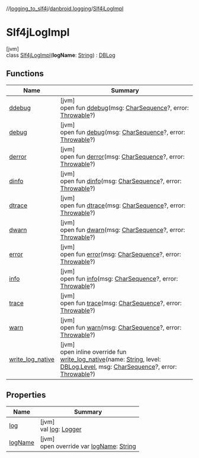 //[logging_to_slf4j](../../../index.md)/[danbroid.logging](../index.md)/[Slf4jLogImpl](index.md)

# Slf4jLogImpl

[jvm]\
class [Slf4jLogImpl](index.md)(**logName**: [String](https://kotlinlang.org/api/latest/jvm/stdlib/kotlin/-string/index.html)) : [DBLog](../../../../logging_android/danbroid.logging/-d-b-log/index.md)

## Functions

| Name | Summary |
|---|---|
| [ddebug](index.md#1108575660%2FFunctions%2F775962926) | [jvm]<br>open fun [ddebug](index.md#1108575660%2FFunctions%2F775962926)(msg: [CharSequence](https://kotlinlang.org/api/latest/jvm/stdlib/kotlin/-char-sequence/index.html)?, error: [Throwable](https://kotlinlang.org/api/latest/jvm/stdlib/kotlin/-throwable/index.html)?) |
| [debug](index.md#1516113156%2FFunctions%2F775962926) | [jvm]<br>open fun [debug](index.md#1516113156%2FFunctions%2F775962926)(msg: [CharSequence](https://kotlinlang.org/api/latest/jvm/stdlib/kotlin/-char-sequence/index.html)?, error: [Throwable](https://kotlinlang.org/api/latest/jvm/stdlib/kotlin/-throwable/index.html)?) |
| [derror](index.md#1174120279%2FFunctions%2F775962926) | [jvm]<br>open fun [derror](index.md#1174120279%2FFunctions%2F775962926)(msg: [CharSequence](https://kotlinlang.org/api/latest/jvm/stdlib/kotlin/-char-sequence/index.html)?, error: [Throwable](https://kotlinlang.org/api/latest/jvm/stdlib/kotlin/-throwable/index.html)?) |
| [dinfo](index.md#678327397%2FFunctions%2F775962926) | [jvm]<br>open fun [dinfo](index.md#678327397%2FFunctions%2F775962926)(msg: [CharSequence](https://kotlinlang.org/api/latest/jvm/stdlib/kotlin/-char-sequence/index.html)?, error: [Throwable](https://kotlinlang.org/api/latest/jvm/stdlib/kotlin/-throwable/index.html)?) |
| [dtrace](index.md#1398707322%2FFunctions%2F775962926) | [jvm]<br>open fun [dtrace](index.md#1398707322%2FFunctions%2F775962926)(msg: [CharSequence](https://kotlinlang.org/api/latest/jvm/stdlib/kotlin/-char-sequence/index.html)?, error: [Throwable](https://kotlinlang.org/api/latest/jvm/stdlib/kotlin/-throwable/index.html)?) |
| [dwarn](index.md#-281941107%2FFunctions%2F775962926) | [jvm]<br>open fun [dwarn](index.md#-281941107%2FFunctions%2F775962926)(msg: [CharSequence](https://kotlinlang.org/api/latest/jvm/stdlib/kotlin/-char-sequence/index.html)?, error: [Throwable](https://kotlinlang.org/api/latest/jvm/stdlib/kotlin/-throwable/index.html)?) |
| [error](index.md#1581657775%2FFunctions%2F775962926) | [jvm]<br>open fun [error](index.md#1581657775%2FFunctions%2F775962926)(msg: [CharSequence](https://kotlinlang.org/api/latest/jvm/stdlib/kotlin/-char-sequence/index.html)?, error: [Throwable](https://kotlinlang.org/api/latest/jvm/stdlib/kotlin/-throwable/index.html)?) |
| [info](index.md#1938399757%2FFunctions%2F775962926) | [jvm]<br>open fun [info](index.md#1938399757%2FFunctions%2F775962926)(msg: [CharSequence](https://kotlinlang.org/api/latest/jvm/stdlib/kotlin/-char-sequence/index.html)?, error: [Throwable](https://kotlinlang.org/api/latest/jvm/stdlib/kotlin/-throwable/index.html)?) |
| [trace](index.md#1806244818%2FFunctions%2F775962926) | [jvm]<br>open fun [trace](index.md#1806244818%2FFunctions%2F775962926)(msg: [CharSequence](https://kotlinlang.org/api/latest/jvm/stdlib/kotlin/-char-sequence/index.html)?, error: [Throwable](https://kotlinlang.org/api/latest/jvm/stdlib/kotlin/-throwable/index.html)?) |
| [warn](index.md#978131253%2FFunctions%2F775962926) | [jvm]<br>open fun [warn](index.md#978131253%2FFunctions%2F775962926)(msg: [CharSequence](https://kotlinlang.org/api/latest/jvm/stdlib/kotlin/-char-sequence/index.html)?, error: [Throwable](https://kotlinlang.org/api/latest/jvm/stdlib/kotlin/-throwable/index.html)?) |
| [write_log_native](write_log_native.md) | [jvm]<br>open inline override fun [write_log_native](write_log_native.md)(name: [String](https://kotlinlang.org/api/latest/jvm/stdlib/kotlin/-string/index.html), level: [DBLog.Level](../../../../logging_android/danbroid.logging/-d-b-log/-level/index.md), msg: [CharSequence](https://kotlinlang.org/api/latest/jvm/stdlib/kotlin/-char-sequence/index.html)?, error: [Throwable](https://kotlinlang.org/api/latest/jvm/stdlib/kotlin/-throwable/index.html)?) |

## Properties

| Name | Summary |
|---|---|
| [log](log.md) | [jvm]<br>val [log](log.md): [Logger](../../../../logging_from_slf4j/org.slf4j/-logger/index.md) |
| [logName](log-name.md) | [jvm]<br>open override var [logName](log-name.md): [String](https://kotlinlang.org/api/latest/jvm/stdlib/kotlin/-string/index.html) |
